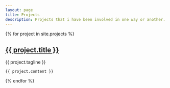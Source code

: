 ```yaml
---
layout: page
title: Projects
description: Projects that i have been involved in one way or another. Developing, maintaining or planning.
---
```


<div class="projects">
  {% for project in site.projects %}
  <div class="project post">
    <h2 class="project-title post-title">
      <a href="{{ project.website }}">
        {{ project.title }}
      </a>
    </h2>
    <span class="project-tagline post-date">
        {{ project.tagline }}
    </span>

    {{ project.content }}

  </div>
  {% endfor %}
</div>
